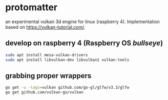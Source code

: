# protomatter
an experimental vulkan 3d engine for linux (raspberry 4).
Implementation based on https://vulkan-tutorial.com/.

## develop on raspberry 4 (Raspberry OS _bullseye_)

```bash
sudo apt install mesa-vulkan-drivers
sudo apt install libvulkan-dev libvulkan1 vulkan-tools
```

## grabbing proper wrappers

```bash
go get -u -tags=vulkan github.com/go-gl/glfw/v3.3/glfw
go get github.com/vulkan-go/vulkan
```